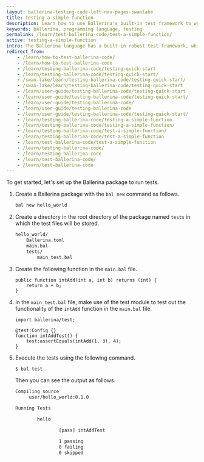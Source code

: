 ```yaml
---
layout: ballerina-testing-code-left-nav-pages-swanlake
title: Testing a simple function
description: Learn how to use Ballerina's built-in test framework to write testable code. The test framework provides a set of building blocks to help write and run tests.
keywords: ballerina, programming language, testing
permalink: /learn/test-ballerina-code/test-a-simple-function/
active: testing-a-simple-function
intro: The Ballerina language has a built-in robust test framework, which allows you to achieve multiple levels of the test pyramid including, unit testing, integration testing, and end-to-end testing. It provides assertions, data providers, mocking, and code coverage features, which enable the programmers to write comprehensive tests.
redirect_from:
    - /learn/how-to-test-ballerina-code/
    - /learn/how-to-test-ballerina-code
    - /learn/testing-ballerina-code/testing-quick-start
    - /learn/testing-ballerina-code/testing-quick-start/
    - /swan-lake/learn/testing-ballerina-code/testing-quick-start/
    - /swan-lake/learn/testing-ballerina-code/testing-quick-start
    - /learn/user-guide/testing-ballerina-code/testing-quick-start
    - /learn/user-guide/testing-ballerina-code/testing-quick-start/
    - /learn/user-guide/testing-ballerina-code/
    - /learn/user-guide/testing-ballerina-code
    - /learn/user-guide/testing-ballerina-code/testing-quick-start/
    - /learn/testing-ballerina-code/testing-a-simple-function
    - /learn/testing-ballerina-code/testing-a-simple-function/
    - /learn/testing-ballerina-code/test-a-simple-function/
    - /learn/testing-ballerina-code/test-a-simple-function
    - /learn/test-ballerina-code/test-a-simple-function
    - /learn/testing-ballerina-code/
    - /learn/testing-ballerina-code
    - /learn/test-ballerina-code/
    - /learn/test-ballerina-code
---
```


To get started, let's set up the Ballerina package to run tests.

1. Create a Ballerina package with the `bal new` command as follows.

   ```bash
   bal new hello_world
   ```

2. Create a directory in the root directory of the package named `tests` in which the test files will be stored.

    ```bash
    hello_world/
        Ballerina.toml
        main.bal
        tests/
            main_test.bal
    ```

3. Create the following function in the `main.bal` file.

    ```ballerina
    public function intAdd(int a, int b) returns (int) {
        return a + b;
    }
    ```

4. In the `main_test.bal` file, make use of the test module to test out the functionality of the `intAdd` function in the `main.bal` file.

    ```ballerina
    import ballerina/test;

    @test:Config {}
    function intAddTest() {
        test:assertEquals(intAdd(1, 3), 4);
    }
    ```

5. Execute the tests using the following command.

   ```bash
   $ bal test
   ```
   Then you can see the output as follows.

   ```bash
   Compiling source
        user/hello_world:0.1.0

   Running Tests

           hello

                   [pass] intAddTest

                   1 passing
                   0 failing
                   0 skipped
   ```
